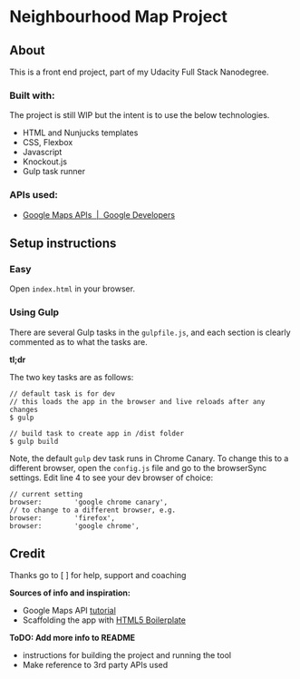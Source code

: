 # Neighbourhood Map Project 
## About

This is a front end project, part of my Udacity Full Stack Nanodegree.

### Built with:

The project is still WIP but the intent is to use the below technologies.

- HTML and Nunjucks templates
- CSS, Flexbox
- Javascript
- Knockout.js
- Gulp task runner

### APIs used:

- [Google Maps APIs   |  Google Developers](https://developers.google.com/maps/)


## Setup instructions 

### Easy

Open `index.html` in your browser. 

### Using Gulp

There are several Gulp tasks in the `gulpfile.js`, and each section is clearly commented as to what the tasks are.

**tl;dr**

The two key tasks are as follows:

```
// default task is for dev 
// this loads the app in the browser and live reloads after any changes
$ gulp 

// build task to create app in /dist folder
$ gulp build
```

Note, the default `gulp` dev task runs in Chrome Canary. To change this to a different browser, open the `config.js` file and go to the browserSync settings. Edit line 4 to see your dev browser of choice:

```
// current setting
browser:        'google chrome canary',
// to change to a different browser, e.g.
browser:        'firefox',
browser:        'google chrome',
```


## Credit

Thanks go to [ ] for help, support and coaching

**Sources of info and inspiration:**

- Google Maps API [tutorial](https://developers.google.com/maps/documentation/javascript/adding-a-google-map#key)
- Scaffolding the app with [HTML5 Boilerplate](https://html5boilerplate.com/)


**ToDO: Add more info to README**
- instructions for building the project and running the tool
- Make reference to 3rd party APIs used
